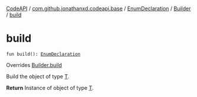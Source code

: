 [CodeAPI](../../../index.md) / [com.github.jonathanxd.codeapi.base](../../index.md) / [EnumDeclaration](../index.md) / [Builder](index.md) / [build](.)

# build

`fun build(): `[`EnumDeclaration`](../index.md)

Overrides [Builder.build](../../../com.github.jonathanxd.codeapi.builder/-builder/build.md)

Build the object of type [T](#).

**Return**
Instance of object of type [T](#).


